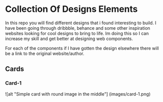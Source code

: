 # Collection Of Designs Elements

In this repo you will find different designs that i found interesting to build.
I have been going through dribbble, behance and some other inspiration websites looking for cool designs to bring to life.
Im doing this so I can increase my skill and get better at designing web components.

For each of the components if I have gotten the design elsewhere there will be a link to the original website/author.

## Cards
### Card-1
![alt "Simple card with round image in the middle"] (images/card-1.png)
